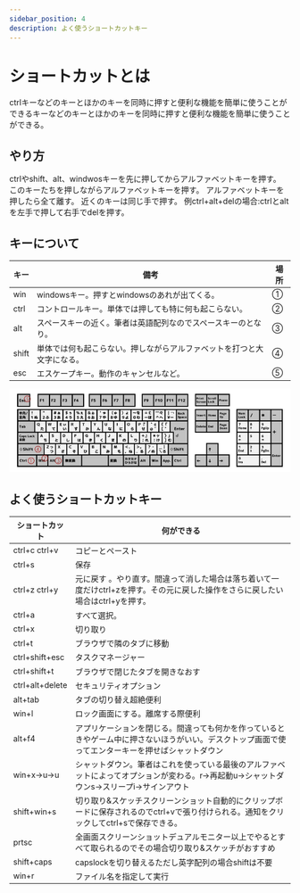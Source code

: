 ```yaml
---
sidebar_position: 4
description: よく使うショートカットキー
---
```


# ショートカットとは
ctrlキーなどのキーとほかのキーを同時に押すと便利な機能を簡単に使うことができるキーなどのキーとほかのキーを同時に押すと便利な機能を簡単に使うことができる。

## やり方
ctrlやshift、alt、windwosキーを先に押してからアルファベットキーを押す。
このキーたちを押しながらアルファベットキーを押す。
アルファベットキーを押したら全て離す。
近くのキーは同じ手で押す。
例ctrl+alt+delの場合:ctrlとaltを左手で押して右手でdelを押す。

## キーについて
| キー | 備考 | 場所 |
| - | - | - |
| win | windowsキー。押すとwindowsのあれが出てくる。 | ① |
| ctrl | コントロールキー。単体では押しても特に何も起こらない。 | ② |
| alt | スペースキーの近く。筆者は英語配列なのでスペースキーのとなり。 | ③ |
| shift | 単体では何も起こらない。押しながらアルファベットを打つと大文字になる。 | ④ |
| esc | エスケープキー。動作のキャンセルなど。 | ⑤ |

![key](./images/publicdomainq-0010284piz.jpg)

## よく使うショートカットキー
| ショートカット | 何ができる |
| - | - |
| ctrl+c ctrl+v | コピーとペースト |
| ctrl+s | 保存 |
| ctrl+z ctrl+y | 元に戻す 。やり直す。間違って消した場合は落ち着いて一度だけctrl+zを押す。その元に戻した操作をさらに戻したい場合はctrl+yを押す。 |
| ctrl+a | すべて選択。 |
| ctrl+x | 切り取り |
| ctrl+t | ブラウザで隣のタブに移動 |
| ctrl+shift+esc | タスクマネージャー |
| ctrl+shift+t | ブラウザで閉じたタブを開きなおす |
| ctrl+alt+delete | セキュリティオプション |
| alt+tab | タブの切り替え超絶便利 |
| win+l | ロック画面にする。離席する際便利 |
| alt+f4 | アプリケーションを閉じる。間違っても何かを作っているときやゲーム中に押さないほうがいい。デスクトップ画面で使ってエンターキーを押せばシャットダウン |
| win+x→u→u | シャットダウン。筆者はこれを使っている最後のアルファベットによってオプションが変わる。r→再起動u→シャットダウンs→スリープi→サインアウト |
| shift+win+s | 切り取り&スケッチスクリーンショット自動的にクリップボードに保存されるのでctrl+vで張り付けられる。通知をクリックしてctrl+sで保存できる。 |
| prtsc | 全画面スクリーンショットデュアルモニター以上でやるとすべて取られるのでその場合切り取り&スケッチがおすすめ |
| shift+caps | capslockを切り替えるただし英字配列の場合shiftは不要 |
| win+r | ファイル名を指定して実行 |